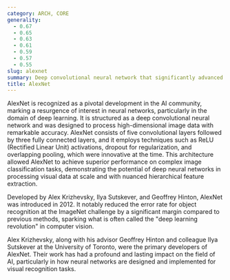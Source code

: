 ```yaml
---
category: ARCH, CORE
generality:
  - 0.67
  - 0.65
  - 0.63
  - 0.61
  - 0.59
  - 0.57
  - 0.55
slug: alexnet
summary: Deep convolutional neural network that significantly advanced the field of computer vision by winning the ImageNet Large Scale Visual Recognition Challenge in 2012.
title: AlexNet
---
```


AlexNet is recognized as a pivotal development in the AI community, marking a resurgence of interest in neural networks, particularly in the domain of deep learning. It is structured as a deep convolutional neural network and was designed to process high-dimensional image data with remarkable accuracy. AlexNet consists of five convolutional layers followed by three fully connected layers, and it employs techniques such as ReLU (Rectified Linear Unit) activations, dropout for regularization, and overlapping pooling, which were innovative at the time. This architecture allowed AlexNet to achieve superior performance on complex image classification tasks, demonstrating the potential of deep neural networks in processing visual data at scale and with nuanced hierarchical feature extraction.

Developed by Alex Krizhevsky, Ilya Sutskever, and Geoffrey Hinton, AlexNet was introduced in 2012. It notably reduced the error rate for object recognition at the ImageNet challenge by a significant margin compared to previous methods, sparking what is often called the "deep learning revolution" in computer vision.

Alex Krizhevsky, along with his advisor Geoffrey Hinton and colleague Ilya Sutskever at the University of Toronto, were the primary developers of AlexNet. Their work has had a profound and lasting impact on the field of AI, particularly in how neural networks are designed and implemented for visual recognition tasks.
